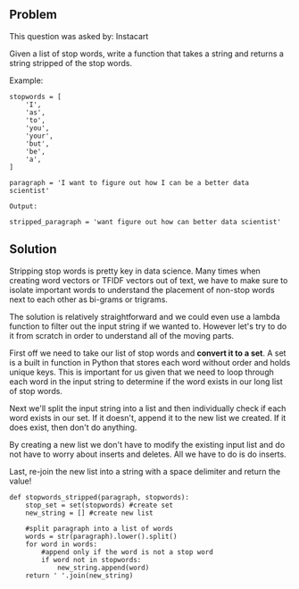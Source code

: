 ## Problem
This question was asked by: Instacart

Given a list of stop words, write a function that takes a string and returns a string stripped of the stop words.

Example:

```
stopwords = [
    'I',
    'as',
    'to',
    'you',
    'your',
    'but',
    'be',
    'a',
]

paragraph = 'I want to figure out how I can be a better data scientist'

Output:

stripped_paragraph = 'want figure out how can better data scientist'
```

## Solution
Stripping stop words is pretty key in data science. Many times when creating word vectors or TFIDF vectors out of text, we have to make sure to isolate important words to understand the placement of non-stop words next to each other as bi-grams or trigrams.

The solution is relatively straightforward and we could even use a lambda function to filter out the input string if we wanted to. However let's try to do it from scratch in order to understand all of the moving parts.

First off we need to take our list of stop words and **convert it to a set**. A set is a built in function in Python that stores each word without order and holds unique keys. This is important for us given that we need to loop through each word in the input string to determine if the word exists in our long list of stop words.

Next we'll split the input string into a list and then individually check if each word exists in our set. If it doesn't, append it to the new list we created. If it does exist, then don't do anything.

By creating a new list we don't have to modify the existing input list and do not have to worry about inserts and deletes. All we have to do is do inserts.

Last, re-join the new list into a string with a space delimiter and return the value!

```
def stopwords_stripped(paragraph, stopwords):
    stop_set = set(stopwords) #create set
    new_string = [] #create new list

    #split paragraph into a list of words
    words = str(paragraph).lower().split()
    for word in words:
        #append only if the word is not a stop word
        if word not in stopwords:
            new_string.append(word)
    return ' '.join(new_string)
```
